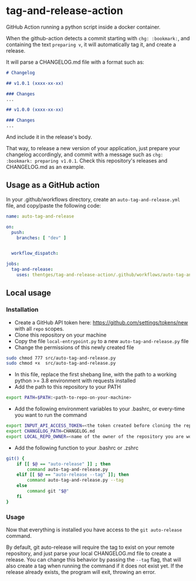 # tag-and-release-action

GitHub Action running a python script inside a docker container.

When the github-action detects a commit starting with `chg: :bookmark:`, and containing the text `preparing v`, it will automatically tag it, and create a release.

It will parse a CHANGELOG.md file with a format such as:

```markdown
# Changelog

## v1.0.1 (xxxx-xx-xx)

### Changes
...

## v1.0.0 (xxxx-xx-xx)

### Changes
...

```

And include it in the release's body.

That way, to release a new version of your application, just prepare your changelog accordingly, and commit with a message such as `chg: :bookmark: preparing v1.0.1`. Check this repository's releases and CHANGELOG.md as an example.

## Usage as a GitHub action

In your .github/workflows directory, create an `auto-tag-and-release.yml` file, and copy/paste the following code:

```yaml
name: auto-tag-and-release

on:
  push:
    branches: [ "dev" ]


  workflow_dispatch:

jobs:
  tag-and-release:
    uses: thentges/tag-and-release-action/.github/workflows/auto-tag-and-release.yml@v1

```


## Local usage

### Installation

- Create a GitHub API token here: https://github.com/settings/tokens/new with all `repo` scopes.
- Clone this repository on your machine
- Copy the file `local-entrypoint.py` to a new `auto-tag-and-release.py` file
- Change the permissions of this newly created file
```bash
sudo chmod 777 src/auto-tag-and-release.py
sudo chmod +x  src/auto-tag-and-release.py
```
- In this file, replace the first shebang line, with the path to a working python >= 3.8 environment with requests installed
- Add the path to this repository to your PATH
```bash
export PATH=$PATH:<path-to-repo-on-your-machine>
```
- Add the following environment variables to your .bashrc, or every-time you want to run the command
```bash
export INPUT_API_ACCESS_TOKEN=<the token created before cloning the repository>
export CHANGELOG_PATH=CHANGELOG.md
export LOCAL_REPO_OWNER=<name of the owner of the repository you are working in> # can be overridden anytime
```
- Add the following function to your .bashrc or .zshrc
```bash
git() {
    if [[ $@ == "auto-release" ]] ; then
        command auto-tag-and-release.py
    elif [[ $@ == "auto-release --tag" ]]; then
        command auto-tag-and-release.py --tag
    else
        command git "$@"
    fi
}
```

### Usage

Now that everything is installed you have access to the `git auto-release` command.

By default, git auto-release will require the tag to exist on your remote repository, and just parse your local CHANGELOG.md file to create a release.
You can change this behavior by passing the `--tag` flag, that will also create a tag when running the command if it does not exist yet.
If the release already exists, the program will exit, throwing an error.

